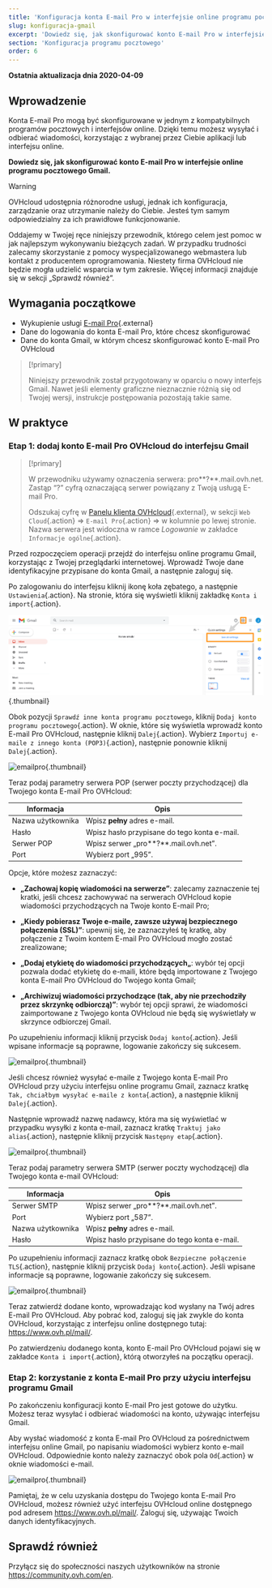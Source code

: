 ```yaml
---
title: 'Konfiguracja konta E-mail Pro w interfejsie online programu pocztowego Gmail'
slug: konfiguracja-gmail
excerpt: 'Dowiedz się, jak skonfigurować konto E-mail Pro w interfejsie online programu pocztowego Gmail'
section: 'Konfiguracja programu pocztowego'
order: 6
---
```


**Ostatnia aktualizacja dnia 2020-04-09**

## Wprowadzenie

Konta E-mail Pro mogą być skonfigurowane w jednym z kompatybilnych programów pocztowych i interfejsów online. Dzięki temu możesz wysyłać i odbierać wiadomości, korzystając z wybranej przez Ciebie aplikacji lub interfejsu online.

**Dowiedz się, jak skonfigurować konto E-mail Pro w interfejsie online programu pocztowego Gmail.**

> [!warning]
>
> OVHcloud udostępnia różnorodne usługi, jednak ich konfiguracja, zarządzanie oraz utrzymanie należy do Ciebie. Jesteś tym samym odpowiedzialny za ich prawidłowe funkcjonowanie.
> 
> Oddajemy w Twojej ręce niniejszy przewodnik, którego celem jest pomoc w jak najlepszym wykonywaniu bieżących zadań. W przypadku trudności zalecamy skorzystanie z pomocy wyspecjalizowanego webmastera lub kontakt z producentem oprogramowania. Niestety firma OVHcloud nie będzie mogła udzielić wsparcia w tym zakresie. Więcej informacji znajduje się w sekcji „Sprawdź również”.
> 

## Wymagania początkowe

- Wykupienie usługi [E-mail Pro](https://www.ovh.pl/emaile/email-pro/){.external}
- Dane do logowania do konta E-mail Pro, które chcesz skonfigurować
- Dane do konta Gmail, w którym chcesz skonfigurować konto E-mail Pro OVHcloud

> [!primary]
>
> Niniejszy przewodnik został przygotowany w oparciu o nowy interfejs Gmail. Nawet jeśli elementy graficzne nieznacznie różnią się od Twojej wersji, instrukcje postępowania pozostają takie same.
>

## W praktyce

### Etap 1: dodaj konto E-mail Pro OVHcloud do interfejsu Gmail

> [!primary]
>
> W przewodniku używamy oznaczenia serwera: pro**?**.mail.ovh.net. Zastąp “?” cyfrą oznaczającą serwer powiązany z Twoją usługą E-mail Pro.
> 
> Odszukaj cyfrę w [Panelu klienta OVHcloud](https://www.ovh.com/auth/?action=gotomanager){.external}, w sekcji `Web Cloud`{.action} =>  `E-mail Pro`{.action} => w kolumnie po lewej stronie. Nazwa serwera jest widoczna w ramce *Logowanie* w zakładce `Informacje ogólne`{.action}.
>

Przed rozpoczęciem operacji przejdź do interfejsu online programu Gmail, korzystając z Twojej przeglądarki internetowej. Wprowadź Twoje dane identyfikacyjne przypisane do konta Gmail, a następnie zaloguj się.

Po zalogowaniu do interfejsu kliknij ikonę koła zębatego, a następnie `Ustawienia`{.action}. Na stronie, która się wyświetli kliknij zakładkę `Konta i import`{.action}. 

![emailpro](images/configuration-gmail-web-step1.png){.thumbnail}

Obok pozycji `Sprawdź inne konta programu pocztowego`, kliknij `Dodaj konto programu pocztowego`{.action}. W oknie, które się wyświetla wprowadź konto E-mail Pro OVHcloud, następnie kliknij `Dalej`{.action}. Wybierz `Importuj e-maile z innego konta (POP3)`{.action}, następnie ponownie kliknij `Dalej`{.action}.

![emailpro](images/configuration-gmail-web-step2.png){.thumbnail}

Teraz podaj parametry serwera POP (serwer poczty przychodzącej) dla Twojego konta E-mail Pro OVHcloud:

|Informacja|Opis | 
|---|---| 
|Nazwa użytkownika|Wpisz **pełny** adres e-mail.|  
|Hasło|Wpisz hasło przypisane do tego konta e-mail.|
|Serwer POP|Wpisz serwer „pro**?**.mail.ovh.net”.|
|Port|Wybierz port „995”.|

Opcje, które możesz zaznaczyć:

- **„Zachowaj kopię wiadomości na serwerze”**: zalecamy zaznaczenie tej kratki, jeśli chcesz zachowywać na serwerach OVHcloud kopie wiadomości przychodzących na Twoje konto E-mail Pro;

- **„Kiedy pobierasz Twoje e-maile, zawsze używaj bezpiecznego połączenia (SSL)”**: upewnij się, że zaznaczyłeś tę kratkę, aby połączenie z Twoim kontem E-mail Pro OVHcloud mogło zostać zrealizowane;

- **„Dodaj etykietę do wiadomości przychodzących„**: wybór tej opcji pozwala dodać etykietę do e-maili, które będą importowane z Twojego konta E-mail Pro OVHcloud do Twojego konta Gmail;

- **„Archiwizuj wiadomości przychodzące (tak, aby nie przechodziły przez skrzynkę odbiorczą)”**: wybór tej opcji sprawi, że wiadomości zaimportowane z Twojego konta OVHcloud nie będą się wyświetlały w skrzynce odbiorczej Gmail.

Po uzupełnieniu informacji kliknij przycisk `Dodaj konto`{.action}. Jeśli wpisane informacje są poprawne, logowanie zakończy się sukcesem. 

![emailpro](images/configuration-gmail-web-step3.png){.thumbnail}

Jeśli chcesz również wysyłać e-maile z Twojego konta E-mail Pro OVHcloud przy użyciu interfejsu online programu Gmail, zaznacz kratkę `Tak, chciałbym wysyłać e-maile z konta`{.action}, a następnie kliknij `Dalej`{.action}. 

Następnie wprowadź nazwę nadawcy, która ma się wyświetlać w przypadku wysyłki z konta e-mail, zaznacz kratkę `Traktuj jako alias`{.action}, następnie kliknij przycisk `Następny etap`{.action}.

![emailpro](images/configuration-gmail-web-step4.png){.thumbnail}

Teraz podaj parametry serwera SMTP (serwer poczty wychodzącej) dla Twojego konta e-mail OVHcloud:

|Informacja|Opis | 
|---|---| 
|Serwer SMTP|Wpisz serwer „pro**?**.mail.ovh.net”.|
|Port|Wybierz port „587”.|
|Nazwa użytkownika|Wpisz **pełny** adres e-mail.|  
|Hasło|Wpisz hasło przypisane do tego konta e-mail.|

Po uzupełnieniu informacji zaznacz kratkę obok `Bezpieczne połączenie TLS`{.action}, następnie kliknij przycisk `Dodaj konto`{.action}. Jeśli wpisane informacje są poprawne, logowanie zakończy się sukcesem. 

![emailpro](images/configuration-gmail-web-step5.png){.thumbnail}

Teraz zatwierdź dodane konto, wprowadzając kod wysłany na Twój adres E-mail Pro OVHcloud.  Aby pobrać kod, zaloguj się jak zwykle do konta OVHcloud, korzystając z interfejsu online dostępnego tutaj: <https://www.ovh.pl/mail/>. 

Po zatwierdzeniu dodanego konta, konto E-mail Pro OVHcloud pojawi się w zakładce `Konta i import`{.action}, którą otworzyłeś na początku operacji.

### Etap 2: korzystanie z konta E-mail Pro przy użyciu interfejsu programu Gmail

Po zakończeniu konfiguracji konto E-mail Pro jest gotowe do użytku. Możesz teraz wysyłać i odbierać wiadomości na konto, używając interfejsu Gmail.

Aby wysłać wiadomość z konta E-mail Pro OVHcloud za pośrednictwem interfejsu online Gmail, po napisaniu wiadomości wybierz konto e-mail OVHcloud. Odpowiednie konto należy zaznaczyć obok pola `Od`{.action} w oknie wiadomości e-mail.

![emailpro](images/configuration-gmail-web-step6.png){.thumbnail}

Pamiętaj, że w celu uzyskania dostępu do Twojego konta E-mail Pro OVHcloud, możesz również użyć interfejsu OVHcloud online dostępnego pod adresem <https://www.ovh.pl/mail/>. Zaloguj się, używając Twoich danych identyfikacyjnych.

## Sprawdź również

Przyłącz się do społeczności naszych użytkowników na stronie <https://community.ovh.com/en>.